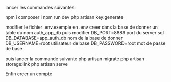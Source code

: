 lancer les commandes suivantes:

npm i
composer i
npm run dev
php artisan key:generate

modifier le fichier .env.exemple en .env
creer dans la base de donner un table du nom auth_app_db
puis modifier
    DB_PORT=8889   port du server sql
    DB_DATABASE=app_auth_db nom de la base de donner
    DB_USERNAME=root utilisateur de base 
    DB_PASSWORD=root    mot de passe de base

puis lancer la commande suivante
    php artisan migrate
    php artisan storage:link
    php artisan serve

Enfin creer un compte
